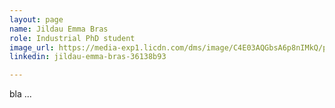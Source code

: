 ```yaml
---
layout: page
name: Jildau Emma Bras
role: Industrial PhD student
image_url: https://media-exp1.licdn.com/dms/image/C4E03AQGbsA6p8nIMkQ/profile-displayphoto-shrink_800_800/0/1517529973222?e=1643846400&v=beta&t=s_DDeGiI7nhz-avOXBB7br0o1_EmtCwb4P2zreHBJk8
linkedin: jildau-emma-bras-36138b93

---
```

bla ...

